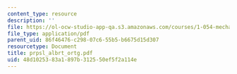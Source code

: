 ```yaml
---
content_type: resource
description: ''
file: https://ol-ocw-studio-app-qa.s3.amazonaws.com/courses/1-054-mechanics-and-design-of-concrete-structures-spring-2004/48d1025383a1897b312550ef5f2a114e_prpsl_albrt_ortg.pdf
file_type: application/pdf
parent_uid: 86f46476-c298-07c6-55b5-b6675d15d307
resourcetype: Document
title: prpsl_albrt_ortg.pdf
uid: 48d10253-83a1-897b-3125-50ef5f2a114e
---
```

